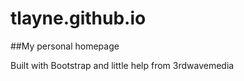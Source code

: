 tlayne.github.io
=================

##My personal homepage

Built with Bootstrap and little help from 3rdwavemedia
